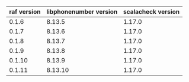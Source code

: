 | raf version | libphonenumber version | scalacheck version |
|-------------|------------------------|--------------------|
| 0.1.6       | 8.13.5                 | 1.17.0             |
| 0.1.7       | 8.13.6                 | 1.17.0             |
| 0.1.8       | 8.13.7                 | 1.17.0             |
| 0.1.9       | 8.13.8                 | 1.17.0             |
| 0.1.10      | 8.13.9                 | 1.17.0             |
| 0.1.11      | 8.13.10                | 1.17.0             |
